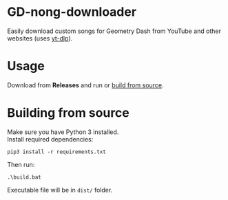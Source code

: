 # GD-nong-downloader
Easily download custom songs for Geometry Dash from YouTube and other websites (uses [yt-dlp](https://github.com/yt-dlp/yt-dlp)).
# Usage
Download from **Releases** and run or [build from source](#building-from-source).
# Building from source
Make sure you have Python 3 installed.\
Install required dependencies:
```
pip3 install -r requirements.txt
```
Then run:
```
.\build.bat
```
Executable file will be in `dist/` folder.
